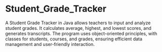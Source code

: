# Student_Grade_Tracker
A Student Grade Tracker in Java allows teachers to input and analyze student grades. It calculates average, highest, and lowest scores, and generates transcripts. The program uses object-oriented principles, with classes for students, courses, and grades, ensuring efficient data management and user-friendly interaction.
